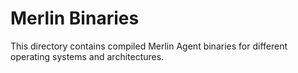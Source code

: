 # Merlin Binaries

This directory contains compiled Merlin Agent binaries for different operating
 systems and architectures.